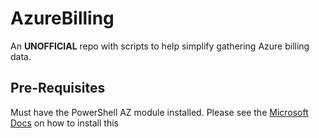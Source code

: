 # AzureBilling
An **UNOFFICIAL** repo with scripts to help simplify gathering Azure billing data.    

## Pre-Requisites
Must have the PowerShell AZ module installed.  Please see the [Microsoft Docs](https://docs.microsoft.com/en-us/powershell/azure/install-az-ps) on how to install this 

